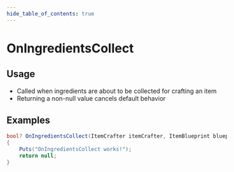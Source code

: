 ```yaml
---
hide_table_of_contents: true
---
```


# OnIngredientsCollect

## Usage

* Called when ingredients are about to be collected for crafting an item
* Returning a non-null value cancels default behavior

## Examples

```csharp title=""
bool? OnIngredientsCollect(ItemCrafter itemCrafter, ItemBlueprint blueprint, ItemCraftTask task, int amount, BasePlayer player)
{
    Puts("OnIngredientsCollect works!");
    return null;
}
```
